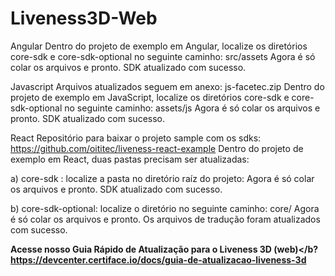 # Liveness3D-Web

Angular 
Dentro do projeto de exemplo em Angular, localize os diretórios core-sdk e core-sdk-optional no seguinte caminho: src/assets
Agora é só colar os arquivos e pronto. SDK atualizado com sucesso.

Javascript
Arquivos atualizados seguem em anexo: js-facetec.zip 
Dentro do projeto de exemplo em JavaScript, localize os diretórios core-sdk e core-sdk-optional no seguinte caminho: assets/js
Agora é só colar os arquivos e pronto. SDK atualizado com sucesso.

React
Repositório para baixar o projeto sample com os sdks: https://github.com/oititec/liveness-react-example 
Dentro do projeto de exemplo em React, duas pastas precisam ser atualizadas:

a) core-sdk : localize a pasta no diretório raíz do projeto:
Agora é só colar os arquivos e pronto. SDK atualizado com sucesso.

b) core-sdk-optional: localize o diretório no seguinte caminho: core/
Agora é só colar os arquivos e pronto. Os arquivos de tradução foram atualizados com sucesso.

<b>Acesse nosso Guia Rápido de Atualização para o Liveness 3D (web)</b?
https://devcenter.certiface.io/docs/guia-de-atualizacao-liveness-3d
